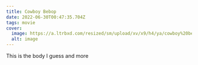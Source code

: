 ```yaml
---
title: Cowboy Bebop
date: 2022-06-30T00:47:35.704Z
tags: movie
cover:
  image: https://a.ltrbxd.com/resized/sm/upload/xv/x9/h4/ya/cowboy%20bebop-1200-1200-675-675-crop-000000.jpg
  alt: image
---
```

This is the body I guess and more